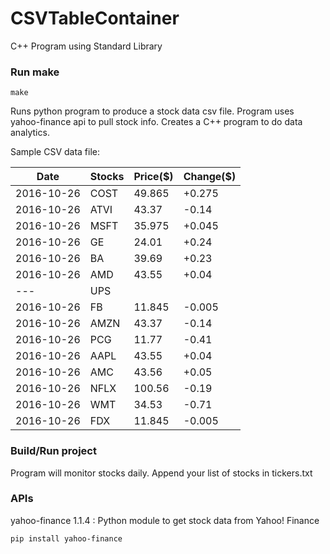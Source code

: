 # CSVTableContainer
C++ Program using Standard Library

### Run make
```
make
```

Runs python program to produce a stock data csv file. Program uses yahoo-finance api to pull stock info.
Creates a C++ program to do data analytics.

Sample CSV data file:

| Date| Stocks| Price($)| Change($) | 
| --- | --- | --- | ---  | 
| 2016-10-26| COST| 49.865| +0.275 | 
| 2016-10-26| ATVI| 43.37| -0.14 | 
| 2016-10-26| MSFT| 35.975| +0.045 | 
| 2016-10-26| GE| 24.01| +0.24 | 
| 2016-10-26| BA| 39.69| +0.23 | 
| 2016-10-26| AMD| 43.55| +0.04 | 
| ---| UPS| |  | 
| 2016-10-26| FB| 11.845| -0.005 | 
| 2016-10-26| AMZN| 43.37| -0.14 | 
| 2016-10-26| PCG| 11.77| -0.41 | 
| 2016-10-26| AAPL| 43.55| +0.04 | 
| 2016-10-26| AMC| 43.56| +0.05 | 
| 2016-10-26| NFLX| 100.56| -0.19 | 
| 2016-10-26| WMT| 34.53| -0.71 | 
| 2016-10-26| FDX| 11.845| -0.005 | 

### Build/Run project

Program will monitor stocks daily. Append your list of stocks in tickers.txt

### APIs
yahoo-finance 1.1.4 : Python module to get stock data from Yahoo! Finance

```
pip install yahoo-finance
```

